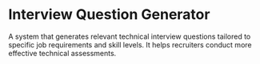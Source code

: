 # Interview Question Generator
A system that generates relevant technical interview questions tailored to specific job requirements and skill levels. It helps recruiters conduct more effective technical assessments.
